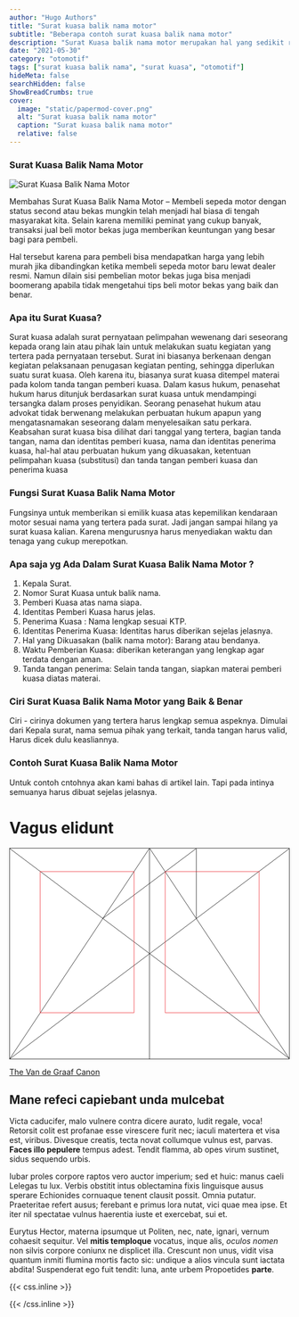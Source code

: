 ```yaml
---
author: "Hugo Authors"
title: "Surat kuasa balik nama motor"
subtitle: "Beberapa contoh surat kuasa balik nama motor" 
description: "Surat Kuasa balik nama motor merupakan hal yang sedikit ribet." 
date: "2021-05-30"
category: "otomotif"
tags: ["surat kuasa balik nama", "surat kuasa", "otomotif"]
hideMeta: false
searchHidden: false
ShowBreadCrumbs: true
cover:
  image: "static/papermod-cover.png"
  alt: "Surat kuasa balik nama motor"
  caption: "Surat kuasa balik nama motor"
  relative: false
---
```


### Surat Kuasa Balik Nama Motor
![Surat Kuasa Balik Nama Motor](/papermod-cover.png "Surat Kuasa Balik Nama Motor")

Membahas Surat Kuasa Balik Nama Motor – Membeli sepeda motor dengan status second atau bekas mungkin telah menjadi hal biasa di tengah masyarakat kita. Selain karena memiliki peminat yang cukup banyak, transaksi jual beli motor bekas juga memberikan keuntungan yang besar bagi para pembeli.

Hal tersebut karena para pembeli bisa mendapatkan harga yang lebih murah jika dibandingkan ketika membeli sepeda motor baru lewat dealer resmi. Namun dilain sisi pembelian motor bekas juga bisa menjadi boomerang apabila tidak mengetahui tips beli motor bekas yang baik dan benar.




<!--more-->
### Apa itu Surat Kuasa?

Surat kuasa adalah surat pernyataan pelimpahan wewenang dari seseorang kepada orang lain atau pihak lain untuk melakukan suatu kegiatan yang tertera pada pernyataan tersebut. Surat ini biasanya berkenaan dengan kegiatan pelaksanaan penugasan kegiatan penting, sehingga diperlukan suatu surat kuasa. Oleh karena itu, biasanya surat kuasa ditempel materai pada kolom tanda tangan pemberi kuasa. Dalam kasus hukum, penasehat hukum harus ditunjuk berdasarkan surat kuasa untuk mendampingi tersangka dalam proses penyidikan. Seorang penasehat hukum atau advokat tidak berwenang melakukan perbuatan hukum apapun yang mengatasnamakan seseorang dalam menyelesaikan satu perkara. Keabsahan surat kuasa bisa dilihat dari tanggal yang tertera, bagian tanda tangan, nama dan identitas pemberi kuasa, nama dan identitas penerima kuasa, hal-hal atau perbuatan hukum yang dikuasakan, ketentuan pelimpahan kuasa (substitusi) dan tanda tangan pemberi kuasa dan penerima kuasa

### Fungsi Surat Kuasa Balik Nama Motor

Fungsinya untuk memberikan si emilik kuasa atas kepemilikan kendaraan motor sesuai nama yang tertera pada surat. Jadi jangan sampai hilang ya surat kuasa kalian. Karena mengurusnya harus menyediakan waktu dan tenaga yang cukup merepotkan.


### Apa saja yg Ada Dalam Surat Kuasa Balik Nama Motor ?
1. Kepala Surat.
2. Nomor Surat Kuasa untuk balik nama.
3. Pemberi Kuasa atas nama siapa.
4. Identitas Pemberi Kuasa harus jelas.
5. Penerima Kuasa : Nama lengkap sesuai KTP.
6. Identitas Penerima Kuasa: Identitas harus diberikan sejelas jelasnya.
7. Hal yang Dikuasakan (balik nama motor): Barang atau bendanya.
8. Waktu Pemberian Kuasa: diberikan keterangan yang lengkap agar terdata dengan aman.
9. Tanda tangan penerima: Selain tanda tangan, siapkan materai pemberi kuasa diatas materai.

### Ciri Surat Kuasa Balik Nama Motor yang Baik & Benar

Ciri - cirinya dokumen yang tertera harus lengkap semua aspeknya. Dimulai dari Kepala surat, nama semua pihak yang terkait, tanda tangan harus valid, Harus dicek dulu keasliannya.

### Contoh Surat Kuasa Balik Nama Motor

Untuk contoh cntohnya akan kami bahas di artikel lain. Tapi pada intinya semuanya harus dibuat sejelas jelasnya.


# Vagus elidunt

<svg class="canon" xmlns="http://www.w3.org/2000/svg" overflow="visible" viewBox="0 0 496 373" height="373" width="496"><g fill="none"><path stroke="#000" stroke-width=".75" d="M.599 372.348L495.263 1.206M.312.633l494.95 370.853M.312 372.633L247.643.92M248.502.92l246.76 370.566M330.828 123.869V1.134M330.396 1.134L165.104 124.515"></path><path stroke="#ED1C24" stroke-width=".75" d="M275.73 41.616h166.224v249.05H275.73zM54.478 41.616h166.225v249.052H54.478z"></path><path stroke="#000" stroke-width=".75" d="M.479.375h495v372h-495zM247.979.875v372"></path><ellipse cx="498.729" cy="177.625" rx=".75" ry="1.25"></ellipse><ellipse cx="247.229" cy="377.375" rx=".75" ry="1.25"></ellipse></g></svg>

[The Van de Graaf Canon](https://en.wikipedia.org/wiki/Canons_of_page_construction#Van_de_Graaf_canon)

## Mane refeci capiebant unda mulcebat

Victa caducifer, malo vulnere contra dicere aurato, ludit regale, voca! Retorsit colit est profanae esse virescere furit nec; iaculi matertera et visa est, viribus. Divesque creatis, tecta novat collumque vulnus est, parvas. **Faces illo pepulere** tempus adest. Tendit flamma, ab opes virum sustinet, sidus sequendo urbis.

Iubar proles corpore raptos vero auctor imperium; sed et huic: manus caeli Lelegas tu lux. Verbis obstitit intus oblectamina fixis linguisque ausus sperare Echionides cornuaque tenent clausit possit. Omnia putatur. Praeteritae refert ausus; ferebant e primus lora nutat, vici quae mea ipse. Et iter nil spectatae vulnus haerentia iuste et exercebat, sui et.

Eurytus Hector, materna ipsumque ut Politen, nec, nate, ignari, vernum cohaesit sequitur. Vel **mitis temploque** vocatus, inque alis, _oculos nomen_ non silvis corpore coniunx ne displicet illa. Crescunt non unus, vidit visa quantum inmiti flumina mortis facto sic: undique a alios vincula sunt iactata abdita! Suspenderat ego fuit tendit: luna, ante urbem Propoetides **parte**.

{{< css.inline >}}

<style>
.canon { background: white; width: 100%; height: auto; }
</style>

{{< /css.inline >}}
